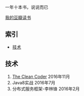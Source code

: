 一年十本书，说说而已

[我的豆瓣读书](https://book.douban.com/mine?icn=index-nav)


## 索引

- [技术](#技术)


## 技术
1. [The Clean Coder](https://zhuxingsheng.github.io/2016/12/18/The-clean-coder-%E8%AF%BB%E4%B9%A6%E7%AC%94%E8%AE%B0/)  2016年11月
2. Java8实战  2016年7月
3. 分布式服务框架-李林锋  2016年2月



